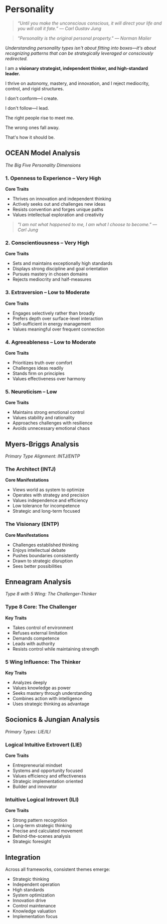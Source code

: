 # Personality

> *“Until you make the unconscious conscious, it will direct your life and you will call it fate.” — Carl Gustav Jung*

> *"Personality is the original personal property." — Norman Mailer*

*Understanding personality types isn't about fitting into boxes—it's about recognizing patterns that can be strategically leveraged or consciously redirected.*

I am a **visionary strategist, independent thinker, and high-standard leader.**

I thrive on autonomy, mastery, and innovation, and I reject mediocrity, control, and rigid structures.

I don't conform—I create.

I don't follow—I lead.

The right people rise to meet me.

The wrong ones fall away.

That's how it should be.

## OCEAN Model Analysis

*The Big Five Personality Dimensions*

### 1. Openness to Experience – Very High

**Core Traits**
- Thrives on innovation and independent thinking
- Actively seeks out and challenges new ideas
- Resists convention and forges unique paths
- Values intellectual exploration and creativity

> *"I am not what happened to me, I am what I choose to become." — Carl Jung*

### 2. Conscientiousness – Very High

**Core Traits**
- Sets and maintains exceptionally high standards
- Displays strong discipline and goal orientation
- Pursues mastery in chosen domains
- Rejects mediocrity and half-measures

### 3. Extraversion – Low to Moderate

**Core Traits**
- Engages selectively rather than broadly
- Prefers depth over surface-level interaction
- Self-sufficient in energy management
- Values meaningful over frequent connection

### 4. Agreeableness – Low to Moderate

**Core Traits**
- Prioritizes truth over comfort
- Challenges ideas readily
- Stands firm on principles
- Values effectiveness over harmony

### 5. Neuroticism – Low

**Core Traits**
- Maintains strong emotional control
- Values stability and rationality
- Approaches challenges with resilience
- Avoids unnecessary emotional chaos

## Myers-Briggs Analysis

*Primary Type Alignment: INTJ/ENTP*

### The Architect (INTJ)

**Core Manifestations**
- Views world as system to optimize
- Operates with strategy and precision
- Values independence and efficiency
- Low tolerance for incompetence
- Strategic and long-term focused

### The Visionary (ENTP)

**Core Manifestations**
- Challenges established thinking
- Enjoys intellectual debate
- Pushes boundaries consistently
- Drawn to strategic disruption
- Sees better possibilities

## Enneagram Analysis

*Type 8 with 5 Wing: The Challenger-Thinker*

### Type 8 Core: The Challenger

**Key Traits**
- Takes control of environment
- Refuses external limitation
- Demands competence
- Leads with authority
- Resists control while maintaining strength

### 5 Wing Influence: The Thinker

**Key Traits**
- Analyzes deeply
- Values knowledge as power
- Seeks mastery through understanding
- Combines action with intelligence
- Uses strategic thinking as advantage

## Socionics & Jungian Analysis

*Primary Types: LIE/ILI*

### Logical Intuitive Extrovert (LIE)

**Core Traits**
- Entrepreneurial mindset
- Systems and opportunity focused
- Values efficiency and effectiveness
- Strategic implementation oriented
- Builder and innovator

### Intuitive Logical Introvert (ILI)

**Core Traits**
- Strong pattern recognition
- Long-term strategic thinking
- Precise and calculated movement
- Behind-the-scenes analysis
- Strategic foresight

## Integration

Across all frameworks, consistent themes emerge:
- Strategic thinking
- Independent operation
- High standards
- System optimization
- Innovation drive
- Control maintenance
- Knowledge valuation
- Implementation focus